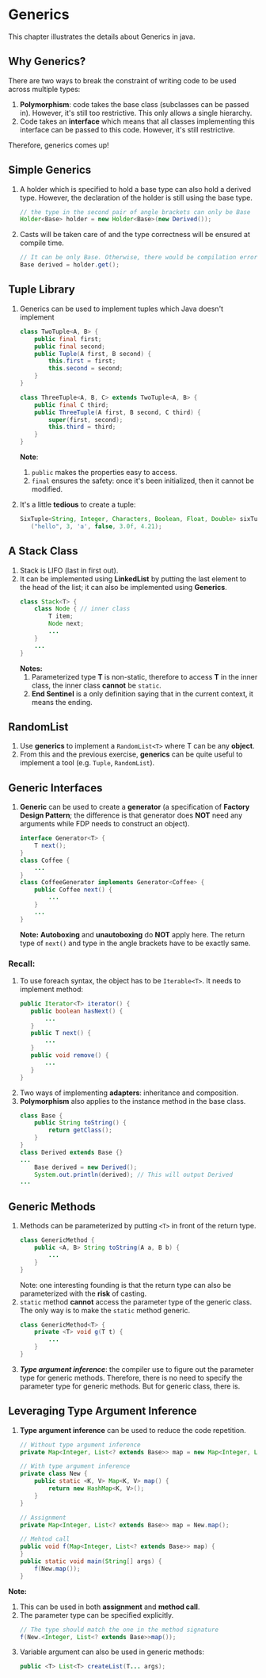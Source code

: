 # Generics
This chapter illustrates the details about Generics in java.

## Why Generics?
There are two ways to break the constraint of writing code to be used across multiple types:
1. **Polymorphism**: code takes the base class (subclasses can be passed in). However, it's still
too restrictive. This only allows a single hierarchy.
2. Code takes an **interface** which means that all classes implementing this interface can be passed
to this code. However, it's still restrictive.

Therefore, generics comes up!

## Simple Generics
1. A holder which is specified to hold a base type can also hold a derived type. However, the 
declaration of the holder is still using the base type.
    ```java
    // the type in the second pair of angle brackets can only be Base
    Holder<Base> holder = new Holder<Base>(new Derived());
    ```
2. Casts will be taken care of and the type correctness will be ensured at compile time.
    ```java
    // It can be only Base. Otherwise, there would be compilation error.
    Base derived = holder.get();
    ```

## Tuple Library
1. Generics can be used to implement tuples which Java doesn't implement
    ```java
    class TwoTuple<A, B> {
        public final first;
        public final second;
        public Tuple(A first, B second) {
            this.first = first;
            this.second = second;
        }
    }
    
    class ThreeTuple<A, B, C> extends TwoTuple<A, B> {
        public final C third;
        public ThreeTuple(A first, B second, C third) {
            super(first, second);
            this.third = third;
        }
    }
    ```
    **Note**:
    1. ```public``` makes the properties easy to access.
    2. ```final``` ensures the safety: once it's been initialized, then it cannot be modified.

2. It's a little **tedious** to create a tuple:
    ```java
    SixTuple<String, Integer, Characters, Boolean, Float, Double> sixTuple = new SixTuple<String, Integer, Characters, Boolean, Float, Double> 
       ("hello", 3, 'a', false, 3.0f, 4.21);
    ```

## A Stack Class
1. Stack is LIFO (last in first out).
2. It can be implemented using **LinkedList** by putting the last element to the head of the list;
it can also be implemented using **Generics**.
   ```java 
   class Stack<T> {
       class Node { // inner class
           T item;
           Node next;
           ...
       }
       ...
   }
    ```
    **Notes:**
    1. Parameterized type **T** is non-static, therefore to access **T** in the inner class, the inner class **cannot** be `static`.
    2. **End Sentinel** is a only definition saying that in the current context, it means the ending. 

## RandomList
1. Use **generics** to implement a `RandomList<T>` where T can be any **object**.
2. From this and the previous exercise, **generics** can be quite useful to implement a tool (e.g. `Tuple`, `RandomList`).

## Generic Interfaces
1. **Generic** can be used to create a **generator** (a specification of **Factory Design Pattern**; the difference is 
that generator does **NOT** need any arguments while FDP needs to construct an object).
    ```java
    interface Generator<T> {
        T next();
    }
    class Coffee {
        ...
    }
    class CoffeeGenerator implements Generator<Coffee> {
        public Coffee next() {
            ...
        }
        ...
    }
    ```

   **Note:**
   **Autoboxing** and **unautoboxing** do **NOT** apply here. The return type of `next()` and type in the angle brackets
   have to be exactly same.
   
### Recall:
1. To use foreach syntax, the object has to be `Iterable<T>`. It needs to implement method:
    ```java
    public Iterator<T> iterator() {
       public boolean hasNext() {
           ...
       }
       public T next() {
           ... 
       }
       public void remove() {
           ... 
       }
    }
    ```
2. Two ways of implementing **adapters**: inheritance and composition.
3. **Polymorphism** also applies to the instance method in the base class.
    ```java
    class Base {
        public String toString() {
            return getClass();
        }
    }
    class Derived extends Base {}
    ...
        Base derived = new Derived();
        System.out.println(derived); // This will output Derived
    ...
    ```

## Generic Methods
1. Methods can be parameterized by putting `<T>` in front of the return type.
    ```java
    class GenericMethod {
        public <A, B> String toString(A a, B b) {
            ... 
        }
    }
    ```
   Note: one interesting founding is that the return type can also be parameterized with the 
   **risk** of casting.
2. `static` method **cannot** access the parameter type of the generic class. The only way
is to make the `static` method generic.
    ```java
    class GenericMethod<T> {
        private <T> void g(T t) {
            ...
        }
    }
    ```
3. ***Type argument inference***: the compiler use to figure out the parameter type for generic 
methods. Therefore, there is no need to specify the parameter type for generic methods. But for 
generic class, there is.

## Leveraging Type Argument Inference
1. **Type argument inference** can be used to reduce the code repetition.
    ```java
    // Without type argument inference
    private Map<Integer, List<? extends Base>> map = new Map<Integer, List<? extends Base>>();

    // With type argument inference
    private class New {
        public static <K, V> Map<K, V> map() {
            return new HashMap<K, V>();
        }
    }
    
    // Assignment
    private Map<Integer, List<? extends Base>> map = New.map();

    // Mehtod call
    public void f(Map<Integer, List<? extends Base>> map) {
    }
    public static void main(String[] args) {
        f(New.map());
    }
    ```
**Note:** 
1. This can be used in both **assignment** and **method call**.
2. The parameter type can be specified explicitly.
    ```java
    // The type should match the one in the method signature
    f(New.<Integer, List<? extends Base>>map()); 
    ```
3. Variable argument can also be used in generic methods:
    ```java
    public <T> List<T> createList(T... args);
    ```
